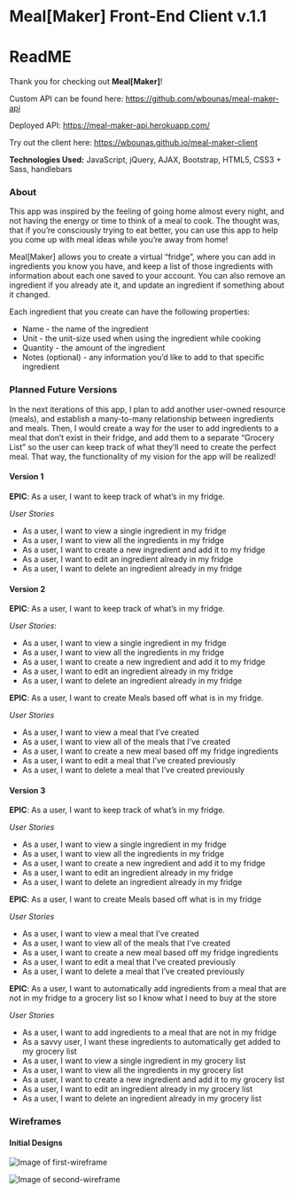 # **Meal[Maker] Front-End Client v.1.1**
# **ReadME**

Thank you for checking out **Meal[Maker]**!

Custom API can be found here:
https://github.com/wbounas/meal-maker-api

Deployed API:
https://meal-maker-api.herokuapp.com/

Try out the client here:
https://wbounas.github.io/meal-maker-client

**Technologies Used:**
JavaScript, jQuery, AJAX, Bootstrap, HTML5, CSS3 + Sass, handlebars

### **About**

This app was inspired by the feeling of going home almost every night, and not having the energy or time to think of a meal to cook. The thought was, that if you’re consciously trying to eat better, you can use this app to help you come up with meal ideas while you’re away from home!

Meal[Maker] allows you to create a virtual “fridge”, where you can add in ingredients you know you have, and keep a list of those ingredients with information about each one saved to your account. You can also remove an ingredient if you already ate it, and update an ingredient if something about it changed.

Each ingredient that you create can have the following properties:

* Name - the name of the ingredient
* Unit - the unit-size used when using the ingredient while cooking
* Quantity - the amount of the ingredient
* Notes (optional) - any information you’d like to add to that specific ingredient

### **Planned Future Versions**

In the next iterations of this app, I plan to add another user-owned resource (meals), and establish a many-to-many relationship between ingredients and meals. Then, I would create a way for the user to add ingredients to a meal that don’t exist in their fridge, and add them to a separate “Grocery List” so the user can keep track of what they’ll need to create the perfect meal. That way, the functionality of my vision for the app will be realized!

#### **Version 1**
**EPIC**: As a user, I want to keep track of what’s in my fridge.

*User Stories*
* As a user, I want to view a single ingredient in my fridge
* As a user, I want to view all the ingredients in my fridge
* As a user, I want to create a new ingredient and add it to my fridge
* As a user, I want to edit an ingredient already in my fridge
* As a user, I want to delete an ingredient already in my fridge

#### **Version 2**
**EPIC**: As a user, I want to keep track of what’s in my fridge.

*User Stories*:
* As a user, I want to view a single ingredient in my fridge
* As a user, I want to view all the ingredients in my fridge
* As a user, I want to create a new ingredient and add it to my fridge
* As a user, I want to edit an ingredient already in my fridge
* As a user, I want to delete an ingredient already in my fridge

**EPIC**: As a user, I want to create Meals based off what is in my fridge.

*User Stories*
* As a user, I want to view a meal that I’ve created
* As a user, I want to view all of the meals that I’ve created
* As a user, I want to create a new meal based off my fridge ingredients
* As a user, I want to edit a meal that I’ve created previously
* As a user, I want to delete a meal that I’ve created previously

#### **Version 3**
**EPIC**: As a user, I want to keep track of what’s in my fridge.

*User Stories*
* As a user, I want to view a single ingredient in my fridge
* As a user, I want to view all the ingredients in my fridge
* As a user, I want to create a new ingredient and add it to my fridge
* As a user, I want to edit an ingredient already in my fridge
* As a user, I want to delete an ingredient already in my fridge

**EPIC**: As a user, I want to create Meals based off what is in my fridge

*User Stories*
* As a user, I want to view a meal that I’ve created
* As a user, I want to view all of the meals that I’ve created
* As a user, I want to create a new meal based off my fridge ingredients
* As a user, I want to edit a meal that I’ve created previously
* As a user, I want to delete a meal that I’ve created previously

**EPIC**: As a user, I want to automatically add ingredients from a meal that are not in my fridge to a grocery list so I know what I need to buy at the store

*User Stories*
* As a user, I want to add ingredients to a meal that are not in my fridge
* As a savvy user, I want these ingredients to automatically get added to my grocery list
* As a user, I want to view a single ingredient in my grocery list
* As a user, I want to view all the ingredients in my grocery list
* As a user, I want to create a new ingredient and add it to my grocery list
* As a user, I want to edit an ingredient already in my grocery list
* As a user, I want to delete an ingredient already in my grocery list

### Wireframes

#### **Initial Designs**
![Image of first-wireframe](https://i.imgur.com/Y6dmeTP.jpg)

![Image of second-wireframe](https://i.imgur.com/Gr7kqff.png)
